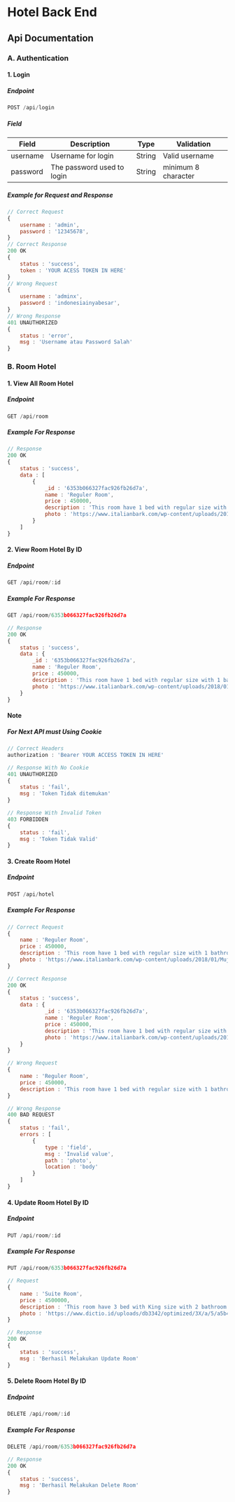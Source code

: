 # Hotel Back End

## Api Documentation

### A. Authentication

#### 1. Login

##### Endpoint

```Javascript
POST /api/login
```

##### Field

| Field           | Description                         | Type   | Validation                        |
| --------------- | ----------------------------------- | ------ | --------------------------------- |
| username           | Username for login           | String | Valid username                       |
| password        | The password used to login       | String | minimum 8 character               |

##### Example for Request and Response

```Javascript
// Correct Request
{
    username : 'admin',
    password : '12345678',
}
// Correct Response
200 OK
{
    status : 'success',
    token : 'YOUR ACESS TOKEN IN HERE'
}
// Wrong Request
{
    username : 'adminx',
    password : 'indonesiainyabesar',
}
// Wrong Response
401 UNAUTHORIZED
{
    status : 'error',
    msg : 'Username atau Password Salah'
}
```

### B. Room Hotel

#### 1. View All Room Hotel

##### Endpoint

```Javascript
GET /api/room
```

##### Example For Response

```Javascript
// Response
200 OK
{
    status : 'success',
    data : [
        {
            _id : '6353b066327fac926fb26d7a',
            name : 'Reguler Room',
            price : 450000,
            description : 'This room have 1 bed with regular size with 1 bathroom',
            photo : 'https://www.italianbark.com/wp-content/uploads/2018/01/Muji-Hotel-Shenzhen-02-hotel-room-design-trends-italianbark-.jpg'
        }
    ]
}
```

#### 2. View Room Hotel By ID 

##### Endpoint

```Javascript
GET /api/room/:id
```

##### Example For Response


```Javascript
GET /api/room/6353b066327fac926fb26d7a

// Response
200 OK
{
    status : 'success',
    data : {
        _id : '6353b066327fac926fb26d7a',
        name : 'Reguler Room',
        price : 450000,
        description : 'This room have 1 bed with regular size with 1 bathroom',
        photo : 'https://www.italianbark.com/wp-content/uploads/2018/01/Muji-Hotel-Shenzhen-02-hotel-room-design-trends-italianbark-.jpg'
    }
}
```
#### Note

##### For Next API must Using Cookie

```Javascript
// Correct Headers
authorization : 'Bearer YOUR ACCESS TOKEN IN HERE'

// Response With No Cookie
401 UNAUTHORIZED
{
    status : 'fail',
    msg : 'Token Tidak ditemukan'
}

// Response With Invalid Token
403 FORBIDDEN
{
    status : 'fail',
    msg : 'Token Tidak Valid'
}
```

#### 3. Create Room Hotel

##### Endpoint

```Javascript
POST /api/hotel
```

##### Example For Response

```Javascript
// Correct Request
{
    name : 'Reguler Room',
    price : 450000,
    description : 'This room have 1 bed with regular size with 1 bathroom',
    photo : 'https://www.italianbark.com/wp-content/uploads/2018/01/Muji-Hotel-Shenzhen-02-hotel-room-design-trends-italianbark-.jpg'
}

// Correct Response
200 OK
{
    status : 'success',
    data : {
            _id : '6353b066327fac926fb26d7a',
            name : 'Reguler Room',
            price : 450000,
            description : 'This room have 1 bed with regular size with 1 bathroom',
            photo : 'https://www.italianbark.com/wp-content/uploads/2018/01/Muji-Hotel-Shenzhen-02-hotel-room-design-trends-italianbark-.jpg'
    }
}

// Wrong Request
{
    name : 'Reguler Room',
    price : 450000,
    description : 'This room have 1 bed with regular size with 1 bathroom',
}

// Wrong Response
400 BAD REQUEST
{
    status : 'fail',
    errors : [
        {
            type : 'field',
            msg : 'Invalid value',
            path : 'photo',
            location : 'body'
        }
    ]
}
```

#### 4. Update Room Hotel By ID 

##### Endpoint

```Javascript
PUT /api/room/:id
```

##### Example For Response


```Javascript
PUT /api/room/6353b066327fac926fb26d7a

// Request
{
    name : 'Suite Room',
    price : 4500000,
    description : 'This room have 3 bed with King size with 2 bathroom with a bathub',
    photo : 'https://www.dictio.id/uploads/db3342/optimized/3X/a/5/a5b4002e3a69d1c79852aa0030991fafc53797a1_2_1035x525.jpeg'
}

// Response
200 OK
{
    status : 'success',
    msg : 'Berhasil Melakukan Update Room'
}
```

#### 5. Delete Room Hotel By ID 

##### Endpoint

```Javascript
DELETE /api/room/:id
```

##### Example For Response


```Javascript
DELETE /api/room/6353b066327fac926fb26d7a

// Response
200 OK
{
    status : 'success',
    msg : 'Berhasil Melakukan Delete Room'
}
```
